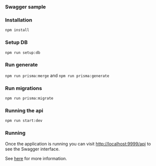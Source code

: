 ### Swagger sample

### Installation

`npm install`

### Setup DB
`npm run setup:db`

### Run generate
`npm run prisma:merge` and `npm run prisma:generate`

### Run migrations
`npm run prisma:migrate`

### Running the api
`npm run start:dev`

### Running

Once the application is running you can visit [http://localhost:9999/api](http://localhost:3000/api) to see the Swagger interface.

See [here](https://docs.nestjs.com/recipes/swagger#bootstrap) for more information.